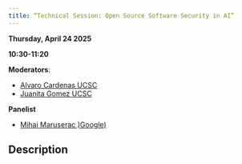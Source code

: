```yaml
---
title: “Technical Session: Open Source Software Security in AI”
---
```


**Thursday, April 24 2025**

**10:30-11:20**

**Moderators**:
- [Alvaro Cardenas UCSC](../speakers/alvaro-cardenas.md)
- [Juanita Gomez UCSC](../speakers/juanita-gomez.md)

**Panelist**
- [Mihai Maruserac )Google)](../speakers/mihai-maruseac.md)

## Description

